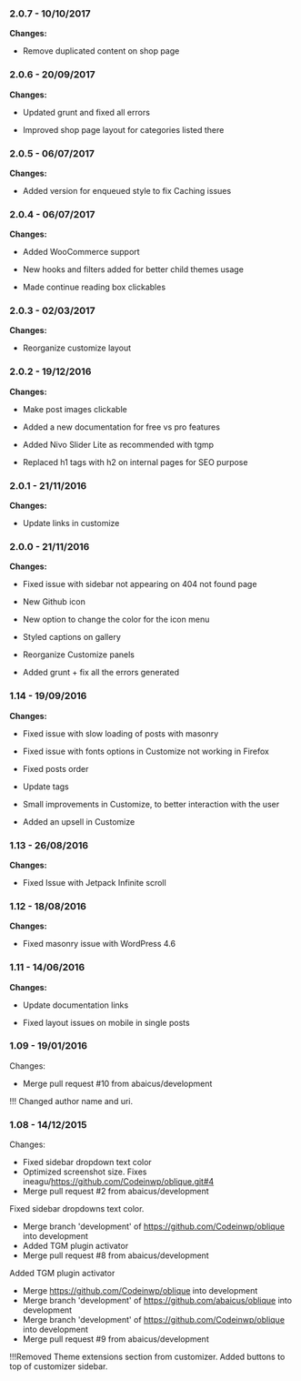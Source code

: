 
### 2.0.7 - 10/10/2017
**Changes:** 
- Remove duplicated content on shop page

### 2.0.6 - 20/09/2017
**Changes:** 
- Updated grunt and fixed all errors
- Improved shop page layout for categories listed there

### 2.0.5 - 06/07/2017
**Changes:** 
- Added version for enqueued style to fix Caching issues

### 2.0.4 - 06/07/2017
**Changes:** 
- Added WooCommerce support
- New hooks and filters added for better child themes usage
- Made continue reading box clickables

### 2.0.3 - 02/03/2017
**Changes:** 
- Reorganize customize layout

### 2.0.2 - 19/12/2016
**Changes:** 
- Make post images clickable
- Added a new documentation for free vs pro features
- Added Nivo Slider Lite as recommended with tgmp
- Replaced h1 tags with h2 on internal pages for SEO purpose

### 2.0.1 - 21/11/2016
**Changes:** 
- Update links in customize

### 2.0.0 - 21/11/2016
**Changes:** 
- Fixed issue with sidebar not appearing on 404 not found page
- New Github icon
- New option to change the color for the icon menu
- Styled captions on gallery
- Reorganize Customize panels
- Added grunt + fix all the errors generated

### 1.14 - 19/09/2016
**Changes:** 
- Fixed issue with slow loading of posts with masonry
- Fixed issue with fonts options in Customize not working in Firefox
- Fixed posts order
- Update tags
- Small improvements in Customize, to better interaction with the user
- Added an upsell in Customize

### 1.13 - 26/08/2016
**Changes:** 
- Fixed Issue with Jetpack Infinite scroll

### 1.12 - 18/08/2016
**Changes:** 
- Fixed masonry issue with WordPress 4.6

### 1.11 - 14/06/2016
**Changes:** 
- Update documentation links
- Fixed layout issues on mobile in single posts


### 1.09 - 19/01/2016

 Changes: 


 * Merge pull request #10 from abaicus/development

!!! Changed author name and uri.


### 1.08 - 14/12/2015

 Changes: 


 * Fixed sidebar dropdown text color
 * Optimized screenshot size. Fixes ineagu/https://github.com/Codeinwp/oblique.git#4
 * Merge pull request #2 from abaicus/development

Fixed sidebar dropdowns text color.
 * Merge branch 'development' of https://github.com/Codeinwp/oblique into development
 * Added TGM plugin activator
 * Merge pull request #8 from abaicus/development

Added TGM plugin activator
 * Merge https://github.com/Codeinwp/oblique into development
 * Merge branch 'development' of https://github.com/abaicus/oblique into development
 * Merge branch 'development' of https://github.com/Codeinwp/oblique into development
 * Merge pull request #9 from abaicus/development

!!!Removed Theme extensions section from customizer. Added buttons to top of customizer sidebar.
